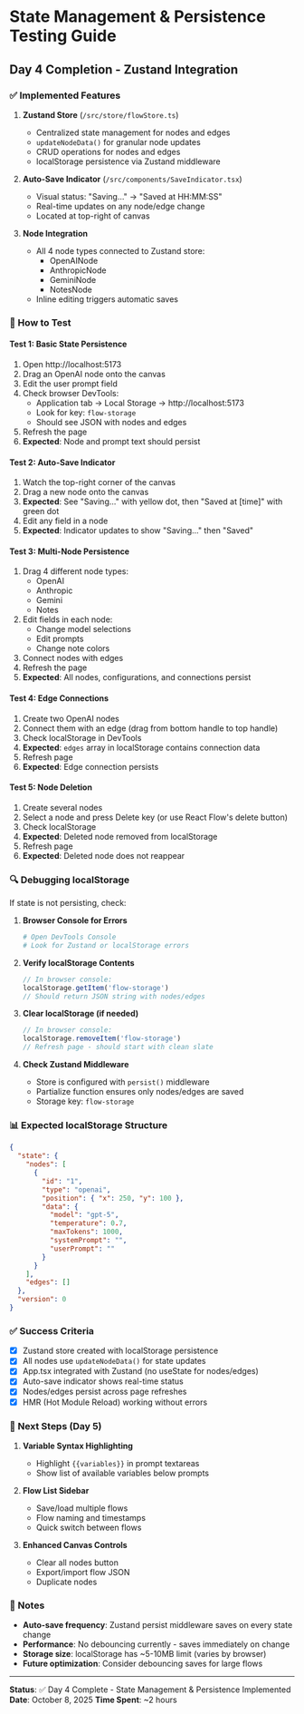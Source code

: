 # State Management & Persistence Testing Guide

## Day 4 Completion - Zustand Integration

### ✅ Implemented Features

1. **Zustand Store** (`/src/store/flowStore.ts`)
   - Centralized state management for nodes and edges
   - `updateNodeData()` for granular node updates
   - CRUD operations for nodes and edges
   - localStorage persistence via Zustand middleware

2. **Auto-Save Indicator** (`/src/components/SaveIndicator.tsx`)
   - Visual status: "Saving..." → "Saved at HH:MM:SS"
   - Real-time updates on any node/edge change
   - Located at top-right of canvas

3. **Node Integration**
   - All 4 node types connected to Zustand store:
     - OpenAINode
     - AnthropicNode
     - GeminiNode
     - NotesNode
   - Inline editing triggers automatic saves

### 🧪 How to Test

#### Test 1: Basic State Persistence
1. Open http://localhost:5173
2. Drag an OpenAI node onto the canvas
3. Edit the user prompt field
4. Check browser DevTools:
   - Application tab → Local Storage → http://localhost:5173
   - Look for key: `flow-storage`
   - Should see JSON with nodes and edges
5. Refresh the page
6. **Expected**: Node and prompt text should persist

#### Test 2: Auto-Save Indicator
1. Watch the top-right corner of the canvas
2. Drag a new node onto the canvas
3. **Expected**: See "Saving..." with yellow dot, then "Saved at [time]" with green dot
4. Edit any field in a node
5. **Expected**: Indicator updates to show "Saving..." then "Saved"

#### Test 3: Multi-Node Persistence
1. Drag 4 different node types:
   - OpenAI
   - Anthropic
   - Gemini
   - Notes
2. Edit fields in each node:
   - Change model selections
   - Edit prompts
   - Change note colors
3. Connect nodes with edges
4. Refresh the page
5. **Expected**: All nodes, configurations, and connections persist

#### Test 4: Edge Connections
1. Create two OpenAI nodes
2. Connect them with an edge (drag from bottom handle to top handle)
3. Check localStorage in DevTools
4. **Expected**: `edges` array in localStorage contains connection data
5. Refresh page
6. **Expected**: Edge connection persists

#### Test 5: Node Deletion
1. Create several nodes
2. Select a node and press Delete key (or use React Flow's delete button)
3. Check localStorage
4. **Expected**: Deleted node removed from localStorage
5. Refresh page
6. **Expected**: Deleted node does not reappear

### 🔍 Debugging localStorage

If state is not persisting, check:

1. **Browser Console for Errors**
   ```bash
   # Open DevTools Console
   # Look for Zustand or localStorage errors
   ```

2. **Verify localStorage Contents**
   ```javascript
   // In browser console:
   localStorage.getItem('flow-storage')
   // Should return JSON string with nodes/edges
   ```

3. **Clear localStorage (if needed)**
   ```javascript
   // In browser console:
   localStorage.removeItem('flow-storage')
   // Refresh page - should start with clean slate
   ```

4. **Check Zustand Middleware**
   - Store is configured with `persist()` middleware
   - Partialize function ensures only nodes/edges are saved
   - Storage key: `flow-storage`

### 📊 Expected localStorage Structure

```json
{
  "state": {
    "nodes": [
      {
        "id": "1",
        "type": "openai",
        "position": { "x": 250, "y": 100 },
        "data": {
          "model": "gpt-5",
          "temperature": 0.7,
          "maxTokens": 1000,
          "systemPrompt": "",
          "userPrompt": ""
        }
      }
    ],
    "edges": []
  },
  "version": 0
}
```

### ✅ Success Criteria

- [x] Zustand store created with localStorage persistence
- [x] All nodes use `updateNodeData()` for state updates
- [x] App.tsx integrated with Zustand (no useState for nodes/edges)
- [x] Auto-save indicator shows real-time status
- [x] Nodes/edges persist across page refreshes
- [x] HMR (Hot Module Reload) working without errors

### 🚀 Next Steps (Day 5)

1. **Variable Syntax Highlighting**
   - Highlight `{{variables}}` in prompt textareas
   - Show list of available variables below prompts

2. **Flow List Sidebar**
   - Save/load multiple flows
   - Flow naming and timestamps
   - Quick switch between flows

3. **Enhanced Canvas Controls**
   - Clear all nodes button
   - Export/import flow JSON
   - Duplicate nodes

### 📝 Notes

- **Auto-save frequency**: Zustand persist middleware saves on every state change
- **Performance**: No debouncing currently - saves immediately on change
- **Storage size**: localStorage has ~5-10MB limit (varies by browser)
- **Future optimization**: Consider debouncing saves for large flows

---

**Status**: ✅ Day 4 Complete - State Management & Persistence Implemented
**Date**: October 8, 2025
**Time Spent**: ~2 hours
